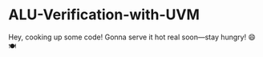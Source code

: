 # ALU-Verification-with-UVM
Hey, cooking up some code! Gonna serve it hot real soon—stay hungry! 😄🍽️
